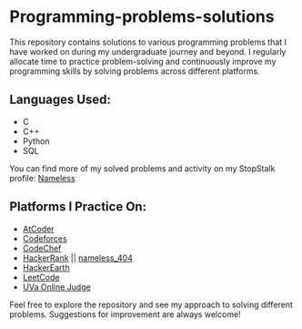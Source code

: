 # Programming-problems-solutions

This repository contains solutions to various programming problems that I have worked on during my undergraduate journey and beyond. I regularly allocate time to practice problem-solving and continuously improve my programming skills by solving problems across different platforms.

## Languages Used:
- C
- C++
- Python
- SQL

You can find more of my solved problems and activity on my StopStalk profile: [Nameless](https://www.stopstalk.com/user/profile/Nameless)

## Platforms I Practice On:
- [AtCoder](https://atcoder.jp/)
- [Codeforces](https://codeforces.com/)
- [CodeChef](https://www.codechef.com/)
- [HackerRank](https://www.hackerrank.com/) || [nameless_404](https://www.hackerrank.com/profile/nameless_404/)
- [HackerEarth](https://www.hackerearth.com/)
- [LeetCode](https://leetcode.com/)
- [UVa Online Judge](https://onlinejudge.org/)

Feel free to explore the repository and see my approach to solving different problems. Suggestions for improvement are always welcome!
